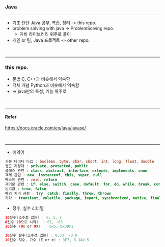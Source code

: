 ### Java

---

- 기초 탄탄 Java 공부, 복습, 정리 -> this repo.
- problem solving with java -> ProblemSolving repo.
    - 자바 라이브러리 위주로 풀이
- 개인 or 팀, Java 프로젝트 -> other repo.

<br>

---

### this repo.

- 문법 C, C++과 비슷해서 익숙함
- 객체 개념 Python과 비슷해서 익숙함
- => java만의 특성, 기능 위주로

<br>

---

#### Refer
https://docs.oracle.com/en/java/javase/

<br>

---

- 예약어  
```java
기본 데이터 타입 : boolean, byte, char, short, int, long, float, double
접근 지정자 : private, protected, public
클래스 관련 : class, abstract, interface, extends, implements, enum
객체 관련 : new, instanceof, this, super, null
메소드 관련 : void, return
제어문 관련 : if, else, switch, case, default, for, do, while, break, continue
논리값 : true, false
예외 처리 관련 : try, catch, finally, throw, throws
기타 : transient, volatile, package, import, synchronized, native, final, static, strictfp, assert
```
- 정수, 실수 리터럴
```java
10진수(소수점 없는) : 0, 1, 2
8진수 (0으로 시작)  : 01, -03
16진수 (0x or 0X)  : 0x5, 0xDDF2

10진수 실수(소수점 있는) : 0.33, -3.0
10진수 지수, 가수 (E or e) : 3E7, 3.14e-5
```